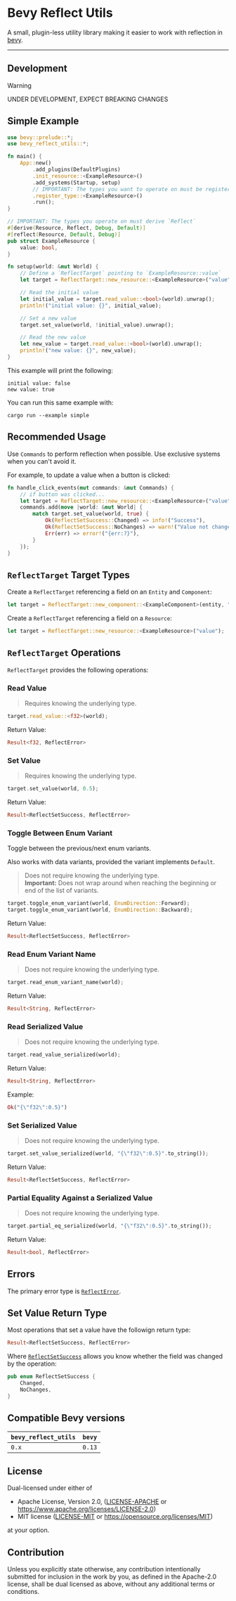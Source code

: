 # Bevy Reflect Utils

A small, plugin-less utility library making it easier to work with reflection
in [bevy](https://bevyengine.org/).

---

## Development

> [!WARNING]
> UNDER DEVELOPMENT, EXPECT BREAKING CHANGES

## Simple Example

```rust
use bevy::prelude::*;
use bevy_reflect_utils::*;

fn main() {
    App::new()
        .add_plugins(DefaultPlugins)
        .init_resource::<ExampleResource>()
        .add_systems(Startup, setup)
        // IMPORTANT: The types you want to operate on must be registered
        .register_type::<ExampleResource>()
        .run();
}

// IMPORTANT: The types you operate on must derive `Reflect`
#[derive(Resource, Reflect, Debug, Default)]
#[reflect(Resource, Default, Debug)]
pub struct ExampleResource {
    value: bool,
}

fn setup(world: &mut World) {
    // Define a `ReflectTarget` pointing to `ExampleResource::value`
    let target = ReflectTarget::new_resource::<ExampleResource>("value");

    // Read the initial value
    let initial_value = target.read_value::<bool>(world).unwrap();
    println!("initial value: {}", initial_value);

    // Set a new value
    target.set_value(world, !initial_value).unwrap();

    // Read the new value
    let new_value = target.read_value::<bool>(world).unwrap();
    println!("new value: {}", new_value);
}
```

This example will print the following:

```
initial value: false
new value: true
```

You can run this same example with:

```shell
cargo run --example simple
```

## Recommended Usage

Use `Commands` to perform reflection when possible. Use exclusive systems
when you can't avoid it.

For example, to update a value when a button is clicked:

```rust
fn handle_click_events(mut commands: &mut Commands) {
    // if button was clicked...
    let target = ReflectTarget::new_resource::<ExampleResource>("value");
    commands.add(move |world: &mut World| {
        match target.set_value(world, true) {
            Ok(ReflectSetSuccess::Changed) => info!("Success"),
            Ok(ReflectSetSuccess::NoChanges) => warn!("Value not changed"),
            Err(err) => error!("{err:?}"),
        }
    });
}
```

## `ReflectTarget` Target Types

Create a `ReflectTarget` referencing a field on an `Entity` and `Component`:

```rust
let target = ReflectTarget::new_component::<ExampleComponent>(entity, "value");
```

Create a `ReflectTarget` referencing a field on a `Resource`:

```rust
let target = ReflectTarget::new_resource::<ExampleResource>("value");
```

## `ReflectTarget` Operations

`ReflectTarget` provides the following operations:

### Read Value

> Requires knowing the underlying type.

```rust
target.read_value::<f32>(world);
```

Return Value:

```rust
Result<f32, ReflectError>
```

### Set Value

> Requires knowing the underlying type.

```rust
target.set_value(world, 0.5);
```

Return Value:

```rust
Result<ReflectSetSuccess, ReflectError>
```

### Toggle Between Enum Variant

Toggle between the previous/next enum variants.

Also works with data variants, provided the variant implements `Default`.

> Does not require knowing the underlying type.<br />
> **Important:** Does not wrap around when reaching the beginning or end of
> the list of variants.

```rust
target.toggle_enum_variant(world, EnumDirection::Forward);
target.toggle_enum_variant(world, EnumDirection::Backward);
```

Return Value:

```rust
Result<ReflectSetSuccess, ReflectError>
```

### Read Enum Variant Name

> Does not require knowing the underlying type.

```rust
target.read_enum_variant_name(world);
```

Return Value:

```rust
Result<String, ReflectError>
```

### Read Serialized Value

> Does not require knowing the underlying type.

```rust
target.read_value_serialized(world);
```

Return Value:

```rust
Result<String, ReflectError>
```

Example:

```rust
Ok("{\"f32\":0.5}")
```

### Set Serialized Value

> Does not require knowing the underlying type.

```rust
target.set_value_serialized(world, "{\"f32\":0.5}".to_string());
```

Return Value:

```rust
Result<ReflectSetSuccess, ReflectError>
```

### Partial Equality Against a Serialized Value

> Does not require knowing the underlying type.

```rust
target.partial_eq_serialized(world, "{\"f32\":0.5}".to_string());
```

Return Value:

```rust
Result<bool, ReflectError>
```

## Errors

The primary error type is [`ReflectError`](https://github.com/robertdodd/bevy_reflect_utils/blob/master/src/errors.rs).

## Set Value Return Type

Most operations that set a value have the followign return type:

```rust
Result<ReflectSetSuccess, ReflectError>
```

Where [`ReflectSetSuccess`](https://github.com/robertdodd/bevy_reflect_utils/blob/master/src/errors.rs)
allows you know whether the field was changed by the operation:

```rust
pub enum ReflectSetSuccess {
    Changed,
    NoChanges,
}
```

## Compatible Bevy versions

| `bevy_reflect_utils` | `bevy` |
|:---------------------|:-------|
| `0.x`                | `0.13` |

## License

Dual-licensed under either of

- Apache License, Version 2.0,
  ([LICENSE-APACHE](https://github.com/robertdodd/bevy_round_ui/blob/master/LICENSE-APACHE) or
  https://www.apache.org/licenses/LICENSE-2.0)
- MIT license ([LICENSE-MIT](https://github.com/robertdodd/bevy_round_ui/blob/master/LICENSE-MIT) or
  https://opensource.org/licenses/MIT)

at your option.

## Contribution

Unless you explicitly state otherwise, any contribution intentionally submitted for inclusion in the work by you, as
defined in the Apache-2.0 license, shall be dual licensed as above, without any additional terms or conditions.
